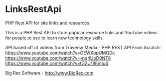 # LinksRestApi
PHP Rest API for site links and resources

This is a PHP Rest API to store popular resource links and YouTube videos for people to use to learn new technology skills.

API based off of videos from Traversy Media - PHP REST API From Scratch:
https://www.youtube.com/watch?v=OEWXbpUMODk
https://www.youtube.com/watch?v=-nq4UbD0NT8
https://www.youtube.com/watch?v=tG2U18EmIu4


Big Rex Software - http://www.BigRex.com
